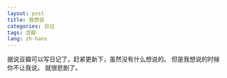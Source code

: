 ```yaml
---
layout: post
title: 我想说
categories: 日记
tags: 豆瓣
lang: zh-hans
---
```

据说豆瓣可以写日记了，赶紧更新下，虽然没有什么想说的。
但是我想说的时候你不让我说。
就很悲剧了。
